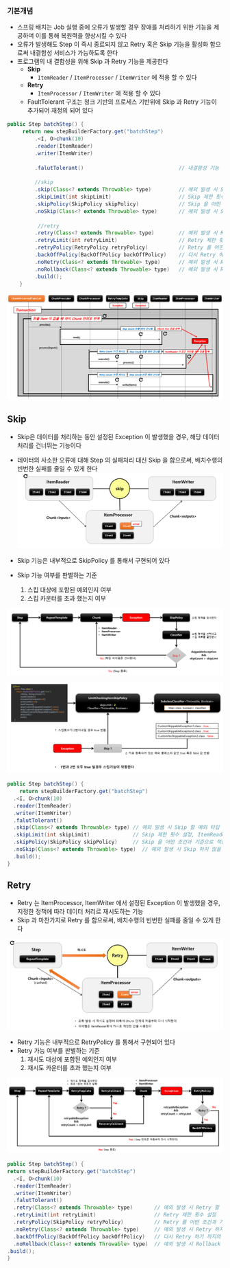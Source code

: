 ### 기본개념

- 스프링 배치는 Job 실행 중에 오류가 발생할 경우 장애를 처리하기 위한 기능을 제공하며 이를 통해 복원력을 향상시킬 수 있다
- 오류가 발생해도 Step 이 즉시 종료되지 않고 Retry 혹은 Skip 기능을 활성화 함으로써 내결함성 서비스가 가능하도록 한다
- 프로그램의 내 결함성을 위해 Skip 과 Retry 기능을 제공한다
  - **Skip**
    - `ItemReader` / `ItemProcessor` / `ItemWriter` 에 적용 할 수 있다
  - **Retry**
    - `ItemProcessor` / `ItemWriter` 에 적용 할 수 있다
  - FaultTolerant 구조는 청크 기반의 프로세스 기반위에 Skip 과 Retry 기능이 추가되어 재정의 되어 있다

```java
public Step batchStep() {
     return new stepBuilderFactory.get("batchStep")
         .<I, O>chunk(10)
         .reader(ItemReader)
         .writer(ItemWriter)
             
         .falutTolerant()                               // 내결함성 기능 활성화
             
         //skip         
         .skip(Class<? extends Throwable> type)         // 예외 발생 시 Skip 할 예외 타입 설정
         .skipLimit(int skipLimit)                      // Skip 제한 횟수 설정
         .skipPolicy(SkipPolicy skipPolicy)             // Skip 을 어떤 조건과 기준으로 적용 할 것인지 정책 설정
         .noSkip(Class<? extends Throwable> type)       // 예외 발생 시 Skip 하지 않을 예외 타입 설정
    
          //retry
         .retry(Class<? extends Throwable> type)        // 예외 발생 시 Retry 할 예외 타입 설정
         .retryLimit(int retryLimit)                    // Retry 제한 횟수 설정
         .retryPolicy(RetryPolicy retryPolicy)          // Retry 를 어떤 조건과 기준으로 적용 할 것인지 정책 설정
         .backOffPolicy(BackOffPolicy backOffPolicy)    // 다시 Retry 하기 까지의 지연시간(단위:ms)을 설정
         .noRetry(Class<? extends Throwable> type)      // 예외 발생 시 Retry 하지 않을 예외 타입 설정
         .noRollback(Class<? extends Throwable> type)   // 예외 발생 시 Rollback 하지 않을 예외 타입 설정
         .build();
    }
```
![img_52.png](img_52.png)


## Skip

- Skip은 데이터를 처리하는 동안 설정된 Exception 이 발생했을 경우, 해당 데이터 처리를 건너뛰는 기능이다
- 데이터의 사소한 오류에 대해 Step 의 실패처리 대신 Skip 을 함으로써, 배치수행의 빈번한 실패를 줄일 수 있게 한다
![img_53.png](img_53.png)


- Skip 기능은 내부적으로 SkipPolicy 를 통해서 구현되어 있다
- Skip 가능 여부를 판별하는 기준
  1. 스킵 대상에 포함된 예외인지 여부
  2. 스킵 카운터를 초과 했는지 여부

![img_54.png](img_54.png)

![img_55.png](img_55.png)

```java
public Step batchStep() {
    return stepBuilderFactory.get("batchStep")
  .<I, O>chunk(10)
  .reader(ItemReader)
  .writer(ItemWriter)
  .falutTolerant()
  .skip(Class<? extends Throwable> type) // 예외 발생 시 Skip 할 예외 타입 설정
  .skipLimit(int skipLimit)              // Skip 제한 횟수 설정, ItemReader, ItemProcessor, ItemWriter 횟수 합
  .skipPolicy(SkipPolicy skipPolicy)     // Skip 을 어떤 조건과 기준으로 적용 할 것인지 정책 설정
  .noSkip(Class<? extends Throwable> type)  // 예외 발생 시 Skip 하지 않을 예외 타입 설정
  .build();
}
```

## Retry

- Retry 는 ItemProcessor, ItemWriter 에서 설정된 Exception 이 발생했을 경우, 지정한 정책에 따라 데이터 처리르 재시도하는 기능
- Skip 과 마찬가지로 Retry 를 함으로써, 배치수행의 빈번한 실패를 줄일 수 있게 한다

![img_56.png](img_56.png)

- Retry 기능은 내부적으로 RetryPolicy 를 통해서 구현되어 있다
- Retry 가능 여부를 판별하는 기준
  1. 재시도 대상에 포함된 예외인지 여부
  2. 재시도 카운터를 초과 했는지 여부

![img_57.png](img_57.png)


```java
public Step batchStep() {
return stepBuilderFactory.get("batchStep")
  .<I, O>chunk(10)
  .reader(ItemReader)
  .writer(ItemWriter)
  .falutTolerant()
  .retry(Class<? extends Throwable> type)       // 예외 발생 시 Retry 할 예외 타입 설정       
  .retryLimit(int retryLimit)                   // Retry 제한 횟수 설정
  .retryPolicy(SkipPolicy retryPolicy)          // Retry 를 어떤 조건과 기준으로 적용 할 것인지 정책 설정
  .noRetry(Class<? extends Throwable> type)     // 예외 발생 시 Retry 하지 않을 예외 타입 설정
  .backOffPolicy(BackOffPolicy backOffPolicy)   // 다시 Retry 하기 까지의 지연시간 (단위:ms)을 설정
  .noRollback(Class<? extends Throwable> type)  // 예외 발생 시 Rollback 하지 않을 예외 타입 설정
.build();
}
```